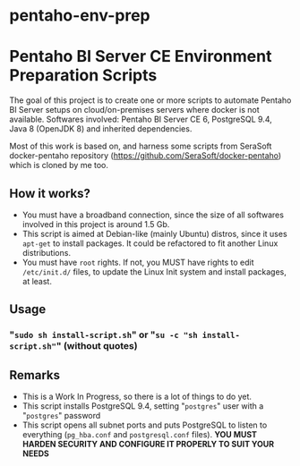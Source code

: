 # pentaho-env-prep
# Pentaho BI Server CE Environment Preparation Scripts 

The goal of this project is to create one or more scripts to automate Pentaho BI Server setups on cloud/on-premises servers where docker is not available. Softwares involved: Pentaho BI Server CE 6, PostgreSQL 9.4, Java 8 (OpenJDK 8) and inherited dependencies.

Most of this work is based on, and harness some scripts from SeraSoft docker-pentaho repository (https://github.com/SeraSoft/docker-pentaho) which is cloned by me too.

## How it works?

- You must have a broadband connection, since the size of all softwares involved in this project is around 1.5 Gb.
- This script is aimed at Debian-like (mainly Ubuntu) distros, since it uses `apt-get` to install packages. It could be refactored to fit another Linux distributions.
- You must have `root` rights. If not, you MUST have rights to edit `/etc/init.d/` files, to update the Linux Init system and install packages, at least.

## Usage

### "`sudo sh install-script.sh`" or "`su -c "sh install-script.sh"`" (without quotes)

## Remarks

- This is a Work In Progress, so there is a lot of things to do yet.
- This script installs PostgreSQL 9.4, setting "`postgres`" user with a "`postgres`" password
- This script opens all subnet ports and puts PostgreSQL to listen to everything (`pg_hba.conf` and `postgresql.conf` files). **YOU MUST HARDEN SECURITY AND CONFIGURE IT PROPERLY TO SUIT YOUR NEEDS**
